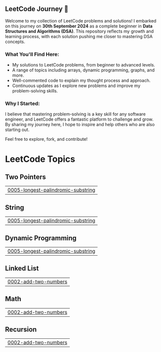 ## LeetCode Journey 🚀

Welcome to my collection of LeetCode problems and solutions! I embarked on this journey on **30th September 2024** as a complete beginner in **Data Structures and Algorithms (DSA)**. This repository reflects my growth and learning process, with each solution pushing me closer to mastering DSA concepts.

### What You'll Find Here:

- My solutions to LeetCode problems, from beginner to advanced levels.
- A range of topics including arrays, dynamic programming, graphs, and more.
- Well-commented code to explain my thought process and approach.
- Continuous updates as I explore new problems and improve my problem-solving skills.

### Why I Started:

I believe that mastering problem-solving is a key skill for any software engineer, and LeetCode offers a fantastic platform to challenge and grow. By sharing my journey here, I hope to inspire and help others who are also starting out.

Feel free to explore, fork, and contribute!

<!---LeetCode Topics Start-->
# LeetCode Topics
## Two Pointers
|  |
| ------- |
| [0005-longest-palindromic-substring](https://github.com/ToxicPanda-l3d/LeetCode/tree/master/0005-longest-palindromic-substring) |
## String
|  |
| ------- |
| [0005-longest-palindromic-substring](https://github.com/ToxicPanda-l3d/LeetCode/tree/master/0005-longest-palindromic-substring) |
## Dynamic Programming
|  |
| ------- |
| [0005-longest-palindromic-substring](https://github.com/ToxicPanda-l3d/LeetCode/tree/master/0005-longest-palindromic-substring) |
## Linked List
|  |
| ------- |
| [0002-add-two-numbers](https://github.com/ToxicPanda-l3d/LeetCode/tree/master/0002-add-two-numbers) |
## Math
|  |
| ------- |
| [0002-add-two-numbers](https://github.com/ToxicPanda-l3d/LeetCode/tree/master/0002-add-two-numbers) |
## Recursion
|  |
| ------- |
| [0002-add-two-numbers](https://github.com/ToxicPanda-l3d/LeetCode/tree/master/0002-add-two-numbers) |
<!---LeetCode Topics End-->
